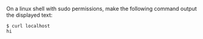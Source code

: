 On a linux shell with sudo permissions, make the following command output the displayed text:

    $ curl localhost
    hi